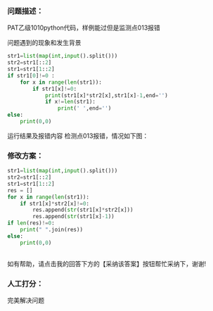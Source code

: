 ### 问题描述：
<p>PAT乙级1010python代码，样例能过但是监测点013报错</p>
问题遇到的现象和发生背景

```python
str1=list(map(int,input().split()))
str2=str1[::2]
str1=str1[1::2]
if str1[0]!=0 :
    for x in range(len(str1)):
        if str1[x]!=0:
            print(str1[x]*str2[x],str1[x]-1,end='')
            if x!=len(str1):
                print(' ',end='')
else:
    print(0,0)


```
运行结果及报错内容
检测点013报错，情况如下图：
 
### 修改方案：


```python
str1=list(map(int,input().split()))
str2=str1[::2]
str1=str1[1::2]
res = []
for x in range(len(str1)):
    if str1[x]*str2[x]!=0:
        res.append(str(str1[x]*str2[x]))
        res.append(str(str1[x]-1))
if len(res)!=0:
    print(" ".join(res))
else:
    print(0,0)
 

```


如有帮助，请点击我的回答下方的【采纳该答案】按钮帮忙采纳下，谢谢!


### 人工打分：
完美解决问题